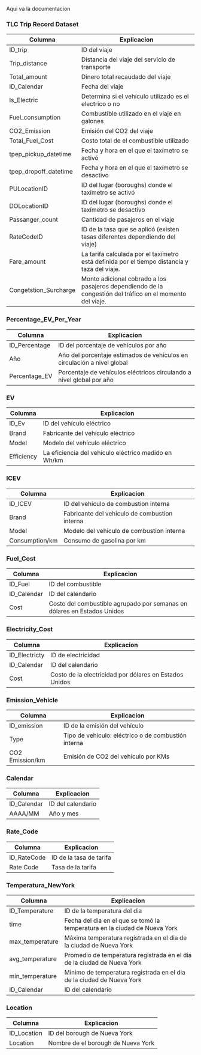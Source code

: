 Aqui va la documentacion

### TLC Trip Record Dataset
|Columna|Explicacion|
|-----------------------|-----------------------------------------------------------------------------------------------------------|
| ID_trip               | ID del viaje                                                                                              |
| Trip_distance         | Distancia del viaje del servicio de transporte                                                            |
| Total_amount          | Dinero total recaudado del viaje                                                                          |
| ID_Calendar           | Fecha del viaje                                                                                           |
| Is_Electric           | Determina si el vehículo utilizado es el electrico o no                                                   |
| Fuel_consumption      | Combustible utilizado en el viaje en galones                                                              |
| CO2_Emission          | Emisión del CO2 del viaje                                                                                 |
| Total_Fuel_Cost       | Costo total de el combustible utilizado                                                                   |
| tpep_pickup_datetime  | Fecha y hora en el que el taxímetro se activó                                                             |
| tpep_dropoff_datetime | Fecha y hora en el que el taxímetro se desactivo                                                          |
| PULocationID          | ID del lugar (boroughs) donde el taxímetro se activó                                                      |
| DOLocationID          | ID del lugar (boroughs) donde el taxímetro se desactivo                                                   |
| Passanger_count       | Cantidad de pasajeros en el viaje                                                                         |
| RateCodeID            | ID de la tasa que se aplicó (existen tasas diferentes dependiendo del viaje)                              |
| Fare_amount           | La tarifa calculada por el taxímetro está definida por el tiempo distancia y taza del viaje.              |
| Congetstion_Surcharge | Monto adicional cobrado a los pasajeros dependiendo de la congestión del tráfico en el momento del viaje. |


### Percentage_EV_Per_Year
|Columna|Explicacion|
|---------------|-------------------------------------------------------------------------|
| ID_Percentage | ID del porcentaje de vehículos por año                                  |
| Año           | Año del porcentaje estimados de vehículos en circulación a nivel global |
| Percentage_EV | Porcentaje de vehículos eléctricos circulando a nivel global por año    |

### EV
|Columna|Explicacion|
|------------|------------------------------------------------------|
| ID_Ev      | ID del vehículo eléctrico                            |
| Brand      | Fabricante del vehículo eléctrico                    |
| Model      | Modelo del vehículo eléctrico                        |
| Efficiency | La eficiencia del vehículo eléctrico medido en Wh/km |


### ICEV
| Columna        | Explicacion                                   |
|----------------|-----------------------------------------------|
| ID_ICEV        | ID del vehiculo de combustion interna         |
| Brand          | Fabricante del vehiculo de combustion interna |
| Model          | Modelo del vehiculo de combustion interna     |
| Consumption/km | Consumo de gasolina por km                    |

### Fuel_Cost
| Columna     | Explicacion                                                             |
|-------------|-------------------------------------------------------------------------|
| ID_Fuel     | ID del combustible                                                      |
| ID_Calendar | ID del calendario                                                       |
| Cost        | Costo del combustible agrupado por semanas en dólares en Estados Unidos |

### Electricity_Cost
| Columna       | Explicacion                                            |
|---------------|--------------------------------------------------------|
| ID_Electricty | ID de electricidad                                     |
| ID_Calendar   | ID del calendario                                      |
| Cost          | Costo de la electricidad por dólares en Estados Unidos |

### Emission_Vehicle
| Columna         | Explicacion                                         |
|-----------------|-----------------------------------------------------|
| ID_emission     | ID de la emisión del vehículo                       |
| Type            | Tipo de vehículo: eléctrico o de combustión interna |
| CO2 Emission/km | Emisión de CO2 del vehículo por KMs                 |

### Calendar
| Columna     | Explicacion       |
|-------------|-------------------|
| ID_Calendar | ID del calendario |
| AAAA/MM     | Año y mes         |

### Rate_Code
| Columna     | Explicacion             |
|-------------|-------------------------|
| ID_RateCode | ID de la tasa de tarifa |
| Rate Code   | Tasa de la tarifa       |

### Temperatura_NewYork
| Columna         | Explicacion                                                               |
|-----------------|---------------------------------------------------------------------------|
| ID_Temperature  | ID de la temperatura del dia                                              |
| time            | Fecha del dia en el que se tomó la temperatura en la ciudad de Nueva York |
| max_temperature | Máxima temperatura registrada en el dia de la ciudad de Nueva York        |
| avg_temperature | Promedio de temperatura registrada en el dia de la ciudad de Nueva York   |
| min_temperature | Minimo de temperatura registrada en el dia de la ciudad de Nueva York     |
| ID_Calendar     | ID del calendario                                                         |

### Location
| Columna     | Explicacion                        |
|-------------|------------------------------------|
| ID_Location | ID del borough de Nueva York       |
| Location    | Nombre de el borough de Nueva York |

